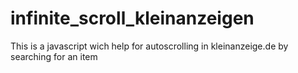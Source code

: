# infinite_scroll_kleinanzeigen
This is a javascript wich help for autoscrolling in kleinanzeige.de by searching for an item

